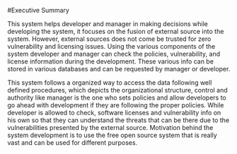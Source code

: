 #Executive Summary


This system helps developer and manager in making decisions while developing the system, it focuses on the fusion of external source
into the system. However, external sources does not come be trusted for zero vulnerability and licensing issues. Using the various 
components of the system developer and manager can check the policies, vulnerability, and license information during the development.
These various info can be stored in various databases and can be requested by manager or developer.


This system follows a organized way to access the data following well defined procedures, which depicts the organizational structure,
control and authority like manager is the one who sets policies and allow developers to go ahead with development if they are following 
the proper policies. While developer is allowed to check, software licenses and vulnerability info on his own so that they can understand
the threats that can be there due to the vulnerabilities presented by the external source. Motivation behind the system development is to
use the free open source system that is really vast and can be used for different purposes.
